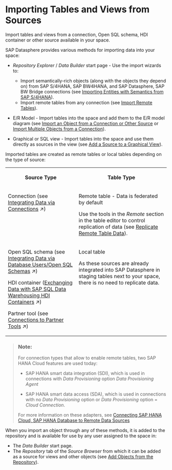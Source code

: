 <!-- loio7c4acd33e39a451e99c87f0661772443 -->

# Importing Tables and Views from Sources

Import tables and views from a connection, Open SQL schema, HDI container or other source available in your space. 

SAP Datasphere provides various methods for importing data into your space:

-   *Repository Explorer* / *Data Builder* start page - Use the import wizards to:
    -   Import semantically-rich objects \(along with the objects they depend on\) from SAP S/4HANA, SAP BW∕4HANA, and SAP Datasphere, SAP BW Bridge connections \(see [Importing Entities with Semantics from SAP S/4HANA](importing-entities-with-semantics-from-sap-s-4hana-845fedb.md)\).
    -   Import remote tables from any connection \(see [Import Remote Tables](import-remote-tables-fd04efb.md)\).

-   E/R Model - Import tables into the space and add them to the E/R model diagram \(see [Import an Object from a Connection or Other Source](../import-an-object-from-a-connection-or-other-source-3e6f8f2.md) or [Import Multiple Objects from a Connection](../import-multiple-objects-from-a-connection-e720b13.md)\).
-   Graphical or SQL view - Import tables into the space and use them directly as sources in the view \(see [Add a Source to a Graphical View](../add-a-source-to-a-graphical-view-1eee180.md)\).

Imported tables are created as remote tables or local tables depending on the type of source:


<table>
<tr>
<th valign="top">

Source Type

</th>
<th valign="top">

Table Type

</th>
</tr>
<tr>
<td valign="top">

Connection \(see [Integrating Data via Connections](https://help.sap.com/viewer/9f36ca35bc6145e4acdef6b4d852d560/DEV_CURRENT/en-US/eb85e157ab654152bd68a8714036e463.html "Users with a space administrator or integrator role can create connections to SAP and non-SAP source systems, including cloud and on-premise systems and partner tools, and to target systems for outbound replication flows. Users with modeler roles can import data via connections for preparation and modeling in SAP Datasphere.") :arrow_upper_right:\)

</td>
<td valign="top">

Remote table - Data is federated by default

Use the tools in the *Remote* section in the table editor to control replication of data \(see [Replicate Remote Table Data](replicate-remote-table-data-7e258a7.md)\).

</td>
</tr>
<tr>
<td valign="top">

Open SQL schema \(see [Integrating Data via Database Users/Open SQL Schemas](https://help.sap.com/viewer/9f36ca35bc6145e4acdef6b4d852d560/DEV_CURRENT/en-US/3de55a78a4614deda589633baea28645.html "Users with a space administrator role can create database users to read data exposed by the space and to write data to Open SQL schemas attached to space, providing a secure method for exchanging data with the space via ODBC access to the run-time SAP HANA Cloud database.") :arrow_upper_right:\)

HDI container \([Exchanging Data with SAP SQL Data Warehousing HDI Containers](https://help.sap.com/viewer/9f36ca35bc6145e4acdef6b4d852d560/DEV_CURRENT/en-US/1aec7ca95af24208a61c1a444b249d95.html "Users with a space administrator role can use SAP SQL Data Warehousing to build calculation views and other SAP HANA Cloud HDI objects directly in the run-time SAP HANA Cloud database and then exchange data between HDI containers and SAP Datasphere spaces. SAP SQL Data Warehousing can be used to bring existing HDI objects into your SAP Datasphere environment, and to allow users familiar with the HDI tools to leverage advanced SAP HANA Cloud features.") :arrow_upper_right:\)

Partner tool \(see [Connections to Partner Tools](https://help.sap.com/viewer/9f36ca35bc6145e4acdef6b4d852d560/DEV_CURRENT/en-US/55da0faa34d448f28f47021e99e18351.html "Extend connectivity beyond SAP Datasphere standard remote connectivity and cover additional data sources that are available with partner tools.") :arrow_upper_right:\)

</td>
<td valign="top">

Local table

As these sources are already integrated into SAP Datasphere in staging tables next to your space, there is no need to replicate data.

</td>
</tr>
</table>

> ### Note:  
> For connection types that allow to enable remote tables, two SAP HANA Cloud features are used today:
> 
> -   SAP HANA smart data integration \(SDI\), which is used in connections with *Data Provisioning* option *Data Provisioning Agent*
> 
> -   SAP HANA smart data access \(SDA\), which is used in connections with no *Data Provisioning* option or *Data Provisioning* option = *Cloud Connection*.
> 
> 
> For more information on these adapters, see [Connecting SAP HANA Cloud, SAP HANA Database to Remote Data Sources](https://help.sap.com/docs/HANA_CLOUD/db19c7071e5f4101837e23f06e576495/afa3769a2ecb407695908cfb4e3a9463.html)

When you import an object through any of these methods, it is added to the repository and is available for use by any user assigned to the space in:

-   The *Data Builder* start page.
-   The *Repository* tab of the *Source Browser* from which it can be added as a source for views and other objects \(see [Add Objects from the Repository](../add-objects-from-the-repository-13fcecd.md)\).

